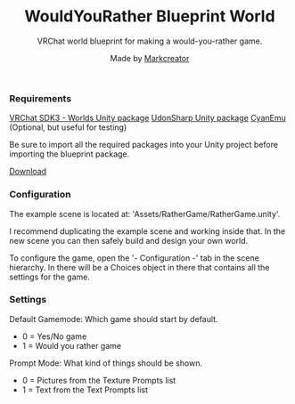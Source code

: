 <div align="center">
  <h1>
      WouldYouRather Blueprint World
  </h1>
  <p>
     VRChat world blueprint for making a would-you-rather game.
  </p>
  <p>
     Made by <a href="https://markcreator.net/">Markcreator</a>
  </p>
  
  <br />
</div>

### Requirements
[VRChat SDK3 - Worlds Unity package](https://vrchat.com/download/sdk3-worlds)
[UdonSharp Unity package](https://github.com/MerlinVR/UdonSharp/releases)
[CyanEmu](https://github.com/CyanLaser/CyanEmu/releases/) (Optional, but useful for testing)

Be sure to import all the required packages into your Unity project before importing the blueprint package.

[Download](https://github.com/Markcreator/WouldYouRatherBlueprint/releases/download/v1.0/WouldYouRather.Blueprint.World.v1.0.unitypackage)

### Configuration
The example scene is located at: 'Assets/RatherGame/RatherGame.unity'.

I recommend duplicating the example scene and working inside that.
In the new scene you can then safely build and design your own world.

To configure the game, open the '- Configuration -' tab in the scene hierarchy.
In there will be a Choices object in there that contains all the settings for the game.

### Settings
Default Gamemode: Which game should start by default.
 - 0 = Yes/No game
 - 1 = Would you rather game

Prompt Mode: What kind of things should be shown.
 - 0 = Pictures from the Texture Prompts list
 - 1 = Text from the Text Prompts list

